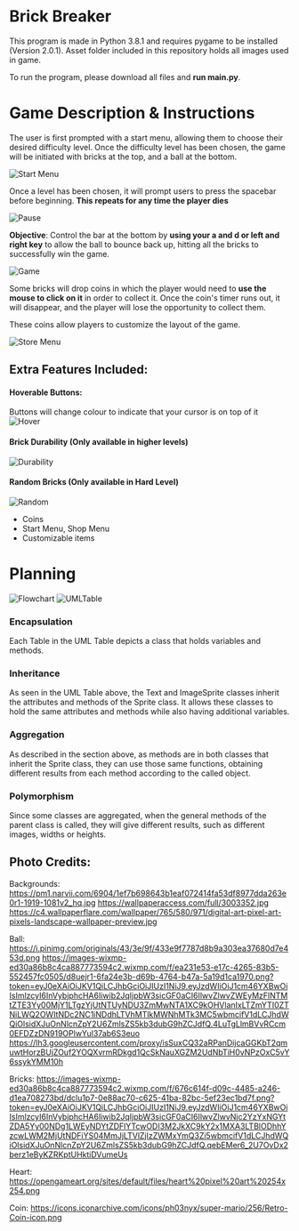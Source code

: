 # Brick Breaker

This program is made in Python 3.8.1 and requires pygame to be installed (Version 2.0.1). Asset folder included in this
repository holds all images used in game.

To run the program, please download all files and **run main.py**.

# Game Description & Instructions

The user is first prompted with a start menu, allowing them to choose their desired difficulty level. Once the
difficulty level has been chosen, the game will be initiated with bricks at the top, and a ball at the bottom.

![Start Menu](assets/startMenu.png)

Once a level has been chosen, it will prompt users to press the spacebar before beginning. **This repeats for any time
the player dies**

![Pause](assets/pause.png)

__Objective__: Control the bar at the bottom by **using your a and d or left and right key** to allow the ball to bounce
back up, hitting all the bricks to successfully win the game.

![Game](assets/game.png)

Some bricks will drop coins in which the player would need to __use the mouse to click on it__ in order to collect it.
Once the coin's timer runs out, it will disappear, and the player will lose the opportunity to collect them.

These coins allow players to customize the layout of the game.

![Store Menu](assets/storeMenu.png)

## Extra Features Included:

#### Hoverable Buttons:

Buttons will change colour to indicate that your cursor is on top of it
![Hover](assets/hover.png)

#### Brick Durability (Only available in higher levels)

![Durability](assets/durability.png)

#### Random Bricks (Only available in Hard Level)

![Random](assets/random.png)

- Coins
- Start Menu, Shop Menu
- Customizable items

# Planning

![Flowchart](ProjectFlowchart.png)
![UMLTable](ProjectUml.png)

### Encapsulation

Each Table in the UML Table depicts a class that holds variables and methods.

### Inheritance

As seen in the UML Table above, the Text and ImageSprite classes inherit the attributes and methods of the Sprite class.
It allows these classes to hold the same attributes and methods while also having additional variables.

### Aggregation

As described in the section above, as methods are in both classes that inherit the Sprite class, they can use those same
functions, obtaining different results from each method according to the called object.

### Polymorphism

Since some classes are aggregated, when the general methods of the parent class is called, they will give different
results, such as different images, widths or heights.

## Photo Credits:

Backgrounds:
https://pm1.narvii.com/6904/1ef7b698643b1eaf072414fa53df8977dda263e0r1-1919-1081v2_hq.jpg
https://wallpaperaccess.com/full/3003352.jpg
https://c4.wallpaperflare.com/wallpaper/765/580/971/digital-art-pixel-art-pixels-landscape-wallpaper-preview.jpg

Ball:
https://i.pinimg.com/originals/43/3e/9f/433e9f7787d8b9a303ea37680d7e453d.png
https://images-wixmp-ed30a86b8c4ca887773594c2.wixmp.com/f/ea231e53-e17c-4265-83b5-552457fc0505/d8uejr1-6fa24e3b-d69b-4764-b47a-5a19d1ca1970.png?token=eyJ0eXAiOiJKV1QiLCJhbGciOiJIUzI1NiJ9.eyJzdWIiOiJ1cm46YXBwOiIsImlzcyI6InVybjphcHA6Iiwib2JqIjpbW3sicGF0aCI6IlwvZlwvZWEyMzFlNTMtZTE3Yy00MjY1LTgzYjUtNTUyNDU3ZmMwNTA1XC9kOHVlanIxLTZmYTI0ZTNiLWQ2OWItNDc2NC1iNDdhLTVhMTlkMWNhMTk3MC5wbmcifV1dLCJhdWQiOlsidXJuOnNlcnZpY2U6ZmlsZS5kb3dubG9hZCJdfQ.4LuTgLlmBVvRCcm0EFDZzDN919OPlwYul37ab6S3euo
https://lh3.googleusercontent.com/proxy/isSuxCQ32aRPanDijcaGGKbT2qmuwtHorzBUjZOuf2YOQXvrmRDkgd1QcSkNauXGZM2UdNbTiH0vNPzOxC5vY6ssykYMM10h

Bricks: https://images-wixmp-ed30a86b8c4ca887773594c2.wixmp.com/f/676c614f-d09c-4485-a246-d1ea708273bd/dclu1p7-0e88ac70-c625-41ba-82bc-5ef23ec1bd7f.png?token=eyJ0eXAiOiJKV1QiLCJhbGciOiJIUzI1NiJ9.eyJzdWIiOiJ1cm46YXBwOiIsImlzcyI6InVybjphcHA6Iiwib2JqIjpbW3sicGF0aCI6IlwvZlwvNjc2YzYxNGYtZDA5Yy00NDg1LWEyNDYtZDFlYTcwODI3M2JkXC9kY2x1MXA3LTBlODhhYzcwLWM2MjUtNDFiYS04MmJjLTVlZjIzZWMxYmQ3Zi5wbmcifV1dLCJhdWQiOlsidXJuOnNlcnZpY2U6ZmlsZS5kb3dubG9hZCJdfQ.qebEMer6_2U7OvDx2berz1eByKZRKptUHktiDVumeUs

Heart: https://opengameart.org/sites/default/files/heart%20pixel%20art%20254x254.png

Coin: https://icons.iconarchive.com/icons/ph03nyx/super-mario/256/Retro-Coin-icon.png
